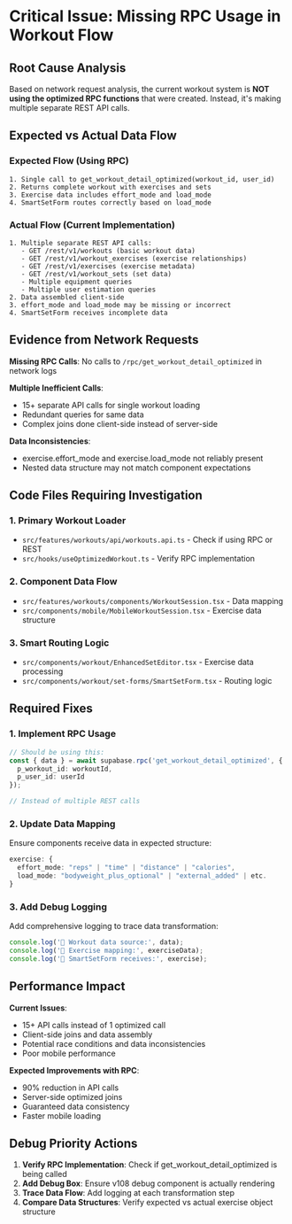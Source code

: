 # Critical Issue: Missing RPC Usage in Workout Flow

## Root Cause Analysis

Based on network request analysis, the current workout system is **NOT using the optimized RPC functions** that were created. Instead, it's making multiple separate REST API calls.

## Expected vs Actual Data Flow

### Expected Flow (Using RPC)
```
1. Single call to get_workout_detail_optimized(workout_id, user_id)
2. Returns complete workout with exercises and sets
3. Exercise data includes effort_mode and load_mode
4. SmartSetForm routes correctly based on load_mode
```

### Actual Flow (Current Implementation)
```
1. Multiple separate REST API calls:
   - GET /rest/v1/workouts (basic workout data)
   - GET /rest/v1/workout_exercises (exercise relationships)
   - GET /rest/v1/exercises (exercise metadata)
   - GET /rest/v1/workout_sets (set data)
   - Multiple equipment queries
   - Multiple user estimation queries
2. Data assembled client-side
3. effort_mode and load_mode may be missing or incorrect
4. SmartSetForm receives incomplete data
```

## Evidence from Network Requests

**Missing RPC Calls**: No calls to `/rpc/get_workout_detail_optimized` in network logs

**Multiple Inefficient Calls**: 
- 15+ separate API calls for single workout loading
- Redundant queries for same data
- Complex joins done client-side instead of server-side

**Data Inconsistencies**:
- exercise.effort_mode and exercise.load_mode not reliably present
- Nested data structure may not match component expectations

## Code Files Requiring Investigation

### 1. Primary Workout Loader
- `src/features/workouts/api/workouts.api.ts` - Check if using RPC or REST
- `src/hooks/useOptimizedWorkout.ts` - Verify RPC implementation

### 2. Component Data Flow
- `src/features/workouts/components/WorkoutSession.tsx` - Data mapping
- `src/components/mobile/MobileWorkoutSession.tsx` - Exercise data structure

### 3. Smart Routing Logic
- `src/components/workout/EnhancedSetEditor.tsx` - Exercise data processing
- `src/components/workout/set-forms/SmartSetForm.tsx` - Routing logic

## Required Fixes

### 1. Implement RPC Usage
```typescript
// Should be using this:
const { data } = await supabase.rpc('get_workout_detail_optimized', {
  p_workout_id: workoutId,
  p_user_id: userId
});

// Instead of multiple REST calls
```

### 2. Update Data Mapping
Ensure components receive data in expected structure:
```typescript
exercise: {
  effort_mode: "reps" | "time" | "distance" | "calories",
  load_mode: "bodyweight_plus_optional" | "external_added" | etc.
}
```

### 3. Add Debug Logging
Add comprehensive logging to trace data transformation:
```typescript
console.log('🎯 Workout data source:', data);
console.log('🎯 Exercise mapping:', exerciseData);
console.log('🎯 SmartSetForm receives:', exercise);
```

## Performance Impact

**Current Issues**:
- 15+ API calls instead of 1 optimized call
- Client-side joins and data assembly
- Potential race conditions and data inconsistencies
- Poor mobile performance

**Expected Improvements with RPC**:
- 90% reduction in API calls
- Server-side optimized joins
- Guaranteed data consistency  
- Faster mobile loading

## Debug Priority Actions

1. **Verify RPC Implementation**: Check if get_workout_detail_optimized is being called
2. **Add Debug Box**: Ensure v108 debug component is actually rendering
3. **Trace Data Flow**: Add logging at each transformation step
4. **Compare Data Structures**: Verify expected vs actual exercise object structure